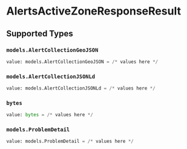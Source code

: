 # AlertsActiveZoneResponseResult


## Supported Types

### `models.AlertCollectionGeoJSON`

```python
value: models.AlertCollectionGeoJSON = /* values here */
```

### `models.AlertCollectionJSONLd`

```python
value: models.AlertCollectionJSONLd = /* values here */
```

### `bytes`

```python
value: bytes = /* values here */
```

### `models.ProblemDetail`

```python
value: models.ProblemDetail = /* values here */
```

